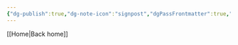 ```yaml
---
{"dg-publish":true,"dg-note-icon":"signpost","dgPassFrontmatter":true,"noteIcon":"signpost","permalink":"/10-tags/divisao-da-biblia/","created":"2025-10-27T12:18:39.729+00:00","updated":"2025-10-27T12:18:44.813+00:00"}
---
```


[[Home\|Back home]]